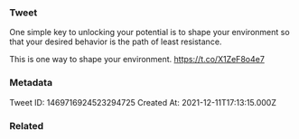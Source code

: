 ### Tweet
One simple key to unlocking your potential is to shape your environment so that your desired behavior is the path of least resistance.

This is one way to shape your environment. 
https://t.co/X1ZeF8o4e7

### Metadata
Tweet ID: 1469716924523294725
Created At: 2021-12-11T17:13:15.000Z

### Related

